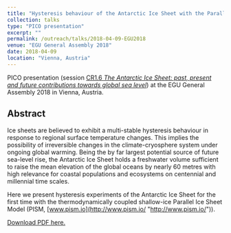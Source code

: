 ```yaml
---
title: "Hysteresis behaviour of the Antarctic Ice Sheet with the Parallel Ice Sheet Model"
collection: talks
type: "PICO presentation"
excerpt: ""
permalink: /outreach/talks/2018-04-09-EGU2018
venue: "EGU General Assembly 2018"
date: 2018-04-09
location: "Vienna, Austria"
---
```


PICO presentation (session [CR1.6 *The Antarctic Ice Sheet: past, present and future contributions towards global sea level*](https://meetingorganizer.copernicus.org/EGU2018/pico/27841 "https://meetingorganizer.copernicus.org/EGU2018/pico/27841")) at the EGU General Assembly 2018 in Vienna, Austria.

## Abstract
Ice sheets are believed to exhibit a multi-stable hysteresis behaviour in response to regional surface temperature changes. This implies the possibility of irreversible changes in the climate-cryosphere system under ongoing global warming. Being the by far largest potential source of future sea-level rise, the Antarctic Ice Sheet holds a freshwater volume sufficient to raise the mean elevation of the global oceans by nearly 60 metres with high relevance for coastal populations and ecosystems on centennial and millennial time scales.

Here we present hysteresis experiments of the Antarctic Ice Sheet for the first time with the thermodynamically coupled shallow-ice Parallel Ice Sheet Model (PISM, [www.pism.io](http://www.pism.io/ "http://www.pism.io/")).

[Download PDF here.](https://meetingorganizer.copernicus.org/EGU2018/EGU2018-13466.pdf "https://meetingorganizer.copernicus.org/EGU2018/EGU2018-13466.pdf")